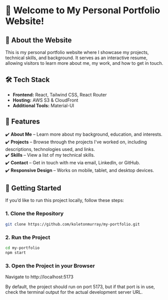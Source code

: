 # 🚀 Welcome to My Personal Portfolio Website!  

## 🌟 About the Website  

This is my personal portfolio website where I showcase my projects, technical skills, and background. It serves as an interactive resume, allowing visitors to learn more about me, my work, and how to get in touch.

## 🛠️ Tech Stack  

- **Frontend:** React, Tailwind CSS, React Router  
- **Hosting:** AWS S3 & CloudFront  
- **Additional Tools:** Material-UI

## 🎨 Features  

✔️ **About Me** – Learn more about my background, education, and interests.  
✔️ **Projects** – Browse through the projects I've worked on, including descriptions, technologies used, and links.  
✔️ **Skills** – View a list of my technical skills.  
✔️ **Contact** – Get in touch with me via email, LinkedIn, or GitHub.  
✔️ **Responsive Design** – Works on mobile, tablet, and desktop devices.  

## 🚀 Getting Started  

If you’d like to run this project locally, follow these steps:

### **1. Clone the Repository**  
```bash
git clone https://github.com/koletonmurray/my-portfolio.git
```

### **2. Run the Project**
```bash
cd my-portfolio
npm start
```

### **3. Open the Project in your Browser**
Navigate to http://localhost:5173

By default, the project should run on port 5173, but if that port is in use, check the terminal output for the actual development server URL.